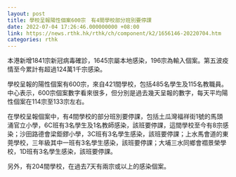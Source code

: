 ```yaml
---
layout: post
title: 學校呈報陽性個案600宗　有4間學校部分班別要停課
date: 2022-07-04 17:26:46.000000000 +08:00
link: https://news.rthk.hk/rthk/ch/component/k2/1656146-20220704.htm
categories: rthk
---
```


本港新增1841宗新冠病毒確診，1645宗屬本地感染，196宗為輸入個案。第五波疫情至今累計有超過124萬1千宗感染。

學校呈報的陽性個案有600宗，來自421間學校，包括485名學生及115名教職員。中心表示，600宗個案數字看來很多，但分別是過去幾天呈報的數字，每天平均陽性個案在114宗至133宗左右。

在學校呈報個案中，有4間學校的部分班別要停課，包括土瓜灣福祥街1號的馬頭涌官立小學，6C班有3名學生及1名教師感染，該班要停課，這間學校至今有8宗感染；沙田路德會梁鉅鏐小學，3C班有3名學生感染，該班要停課；上水馬會道的東莞學校，三年級其中一班有3名學生感染，該班要停課；大埔三水同鄉會禤景榮學校，1D班有3名學生感染，該班要停課。

另外，有204間學校，在過去7天有兩宗或以上的感染個案。
